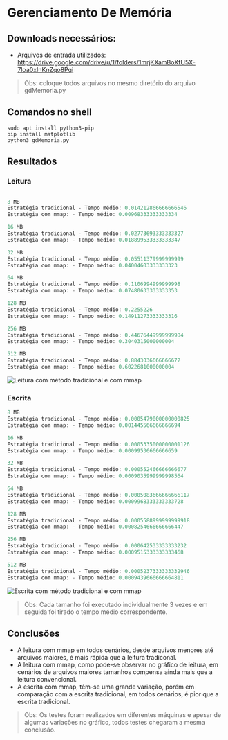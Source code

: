 # Gerenciamento De Memória

## Downloads necessários:
* Arquivos de entrada utilizados: https://drive.google.com/drive/u/1/folders/1mrjKXamBoXfU5X-7loa0xInKnZqo8Pqi
> Obs: coloque todos arquivos no mesmo diretório do arquivo gdMemoria.py

## Comandos no shell
```shell
sudo apt install python3-pip
pip install matplotlib
python3 gdMemoria.py
```



## Resultados

### Leitura

```java

8 MB
Estratégia tradicional - Tempo médio: 0.014212866666666546
Estratégia com mmap: - Tempo médio: 0.00968333333333334

16 MB
Estratégia tradicional - Tempo médio: 0.02773693333333327
Estratégia com mmap: - Tempo médio: 0.018899533333333347

32 MB
Estratégia tradicional - Tempo médio: 0.05511379999999999
Estratégia com mmap: - Tempo médio: 0.04004603333333323

64 MB
Estratégia tradicional - Tempo médio: 0.1106994999999998
Estratégia com mmap: - Tempo médio: 0.07480633333333353

128 MB
Estratégia tradicional - Tempo médio: 0.2255226
Estratégia com mmap: - Tempo médio: 0.14911273333333316

256 MB
Estratégia tradicional - Tempo médio: 0.44676449999999984
Estratégia com mmap: - Tempo médio: 0.3040315000000004

512 MB
Estratégia tradicional - Tempo médio: 0.8843036666666672
Estratégia com mmap: - Tempo médio: 0.6022681000000004
```
![Leitura com método tradicional e com mmap](https://imgur.com/VLRKThA.png)

### Escrita

```java
8 MB
Estratégia tradicional - Tempo médio: 0.0005479000000000825
Estratégia com mmap: - Tempo médio: 0.001445566666666694

16 MB
Estratégia tradicional - Tempo médio: 0.0005335000000001126
Estratégia com mmap: - Tempo médio: 0.00099536666666659

32 MB
Estratégia tradicional - Tempo médio: 0.000552466666666677
Estratégia com mmap: - Tempo médio: 0.0009035999999998564

64 MB
Estratégia tradicional - Tempo médio: 0.0005083666666666117
Estratégia com mmap: - Tempo médio: 0.0009968333333333728

128 MB
Estratégia tradicional - Tempo médio: 0.0005588999999999918
Estratégia com mmap: - Tempo médio: 0.0008254666666666447

256 MB
Estratégia tradicional - Tempo médio: 0.000642533333333232
Estratégia com mmap: - Tempo médio: 0.0009515333333333468

512 MB
Estratégia tradicional - Tempo médio: 0.0005237333333332946
Estratégia com mmap: - Tempo médio: 0.0009439666666664811
```
![Escrita com método tradicional e com mmap](https://imgur.com/MdR4JJW.png)

> Obs: Cada tamanho foi executado individualmente 3 vezes e em seguida foi tirado o tempo médio correspondente.

## Conclusões
* A leitura com mmap em todos cenários, desde arquivos menores até arquivos maiores, é mais rápida que a leitura tradiconal.
* A leitura com mmap, como pode-se observar no gráfico de leitura, em cenários de arquivos maiores tamanhos compensa ainda mais que a leitura convencional.
* A escrita com mmap, têm-se uma grande variação, porém em comparação com a escrita tradicional, em todos cenários, é pior que a escrita tradicional.
> Obs: Os testes foram realizados em diferentes máquinas e apesar de algumas variações no gráfico, todos testes chegaram a mesma conclusão.
